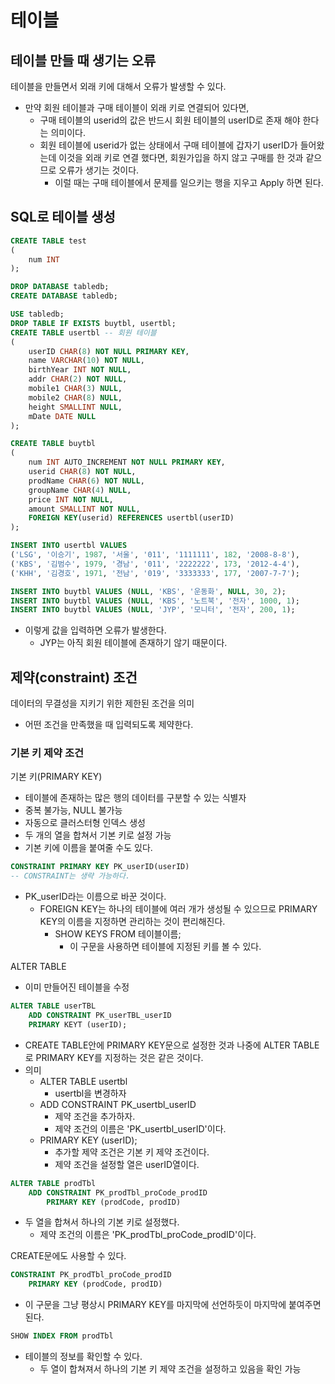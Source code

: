 # 테이블
## 테이블 만들 때 생기는 오류
테이블을 만들면서 외래 키에 대해서 오류가 발생할 수 있다.
- 만약 회원 테이블과 구매 테이블이 외래 키로 연결되어 있다면,
  - 구매 테이블의 userid의 값은 반드시 회원 테이블의 userID로 존재 해야 한다는 의미이다.
  - 회원 테이블에 userid가 없는 상태에서 구매 테이블에 갑자기 userID가 들어왔는데 이것을 외래 키로 연결 했다면, 회원가입을 하지 않고 구매를 한 것과 같으므로 오류가 생기는 것이다.
    - 이럴 때는 구매 테이블에서 문제를 일으키는 행을 지우고 Apply 하면 된다.

## SQL로 테이블 생성
```SQL
CREATE TABLE test
(
    num INT
);
```

```sql
DROP DATABASE tabledb;
CREATE DATABASE tabledb;

USE tabledb;
DROP TABLE IF EXISTS buytbl, usertbl;
CREATE TABLE usertbl -- 회원 테이블
(
    userID CHAR(8) NOT NULL PRIMARY KEY,
    name VARCHAR(10) NOT NULL,
    birthYear INT NOT NULL,
    addr CHAR(2) NOT NULL,
    mobile1 CHAR(3) NULL,
    mobile2 CHAR(8) NULL,
    height SMALLINT NULL,
    mDate DATE NULL
);

CREATE TABLE buytbl
(
    num INT AUTO_INCREMENT NOT NULL PRIMARY KEY,
    userid CHAR(8) NOT NULL,
    prodName CHAR(6) NOT NULL,
    groupName CHAR(4) NULL,
    price INT NOT NULL,
    amount SMALLINT NOT NULL,
    FOREIGN KEY(userid) REFERENCES usertbl(userID)
);
```

```SQL
INSERT INTO usertbl VALUES
('LSG', '이승기', 1987, '서울', '011', '1111111', 182, '2008-8-8'),
('KBS', '김범수', 1979, '경남', '011', '2222222', 173, '2012-4-4'),
('KHH', '김경호', 1971, '전남', '019', '3333333', 177, '2007-7-7');

INSERT INTO buytbl VALUES (NULL, 'KBS', '운동화', NULL, 30, 2);
INSERT INTO buytbl VALUES (NULL, 'KBS', '노트북', '전자', 1000, 1);
INSERT INTO buytbl VALUES (NULL, 'JYP', '모니터', '전자', 200, 1);
```

- 이렇게 값을 입력하면 오류가 발생한다.
  - JYP는 아직 회원 테이블에 존재하기 않기 때문이다.

## 제약(constraint) 조건
데이터의 무결성을 지키기 위한 제한된 조건을 의미
- 어떤 조건을 만족했을 때 입력되도록 제약한다.

### 기본 키 제약 조건
기본 키(PRIMARY KEY)
- 테이블에 존재하는 많은 행의 데이터를 구분할 수 있는 식별자
- 중복 불가능, NULL 불가능
- 자동으로 클러스터형 인덱스 생성
- 두 개의 열을 합쳐서 기본 키로 설정 가능
- 기본 키에 이름을 붙여줄 수도 있다.
```SQL
CONSTRAINT PRIMARY KEY PK_userID(userID)
-- CONSTRAINT는 생략 가능하다.
```
- PK_userID라는 이름으로 바꾼 것이다.
  - FOREIGN KEY는 하나의 테이블에 여러 개가 생성될 수 있으므로 PRIMARY KEY의 이름을 지정하면 관리하는 것이 편리해진다.
    - SHOW KEYS FROM 테이블이름;
      - 이 구문을 사용하면 테이블에 지정된 키를 볼 수 있다.

ALTER TABLE
- 이미 만들어진 테이블을 수정

```SQL
ALTER TABLE userTBL
    ADD CONSTRAINT PK_userTBL_userID
    PRIMARY KEYT (userID);
```
- CREATE TABLE안에 PRIMARY KEY문으로 설정한 것과 나중에 ALTER TABLE로 PRIMARY KEY를 지정하는 것은 같은 것이다.
- 의미
  - ALTER TABLE usertbl
    - usertbl을 변경하자
  - ADD CONSTRAINT PK_usertbl_userID
    - 제약 조건을 추가하자.
    - 제약 조건의 이름은 'PK_usertbl_userID'이다.
  - PRIMARY KEY (userID);
    - 추가할 제약 조건은 기본 키 제약 조건이다.
    - 제약 조건을 설정할 열은 userID열이다.

```sql
ALTER TABLE prodTbl
    ADD CONSTRAINT PK_prodTbl_proCode_prodID
        PRIMARY KEY (prodCode, prodID)
```
- 두 열을 합쳐서 하나의 기본 키로 설정했다.
  - 제약 조건의 이름은 'PK_prodTbl_proCode_prodID'이다.

CREATE문에도 사용할 수 있다.
```SQL
CONSTRAINT PK_prodTbl_proCode_prodID
    PRIMARY KEY (prodCode, prodID)
```
- 이 구문을 그냥 평상시 PRIMARY KEY를 마지막에 선언하듯이 마지막에 붙여주면 된다. 

```SQL
SHOW INDEX FROM prodTbl
```
- 테이블의 정보를 확인할 수 있다.
  - 두 열이 합쳐져서 하나의 기본 키 제약 조건을 설정하고 있음을 확인 가능